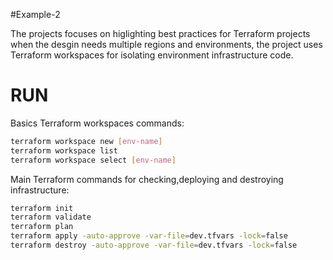 #Example-2

The projects focuses on higlighting best practices for Terraform projects when the desgin needs multiple regions and environments, 
the project uses Terraform workspaces for isolating environment infrastructure code.

# RUN

Basics Terraform workspaces commands:
```sh
terraform workspace new [env-name]
terraform workspace list
terraform workspace select [env-name]
```
Main Terraform commands for checking,deploying and destroying infrastructure:
```sh
terraform init
terraform validate
terraform plan
terraform apply -auto-approve -var-file=dev.tfvars -lock=false
terraform destroy -auto-approve -var-file=dev.tfvars -lock=false
```

